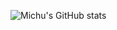 ![Michu's GitHub stats](https://github-readme-stats.vercel.app/api?username=MichalDakowicz&show_icons=true&theme=transparent)
